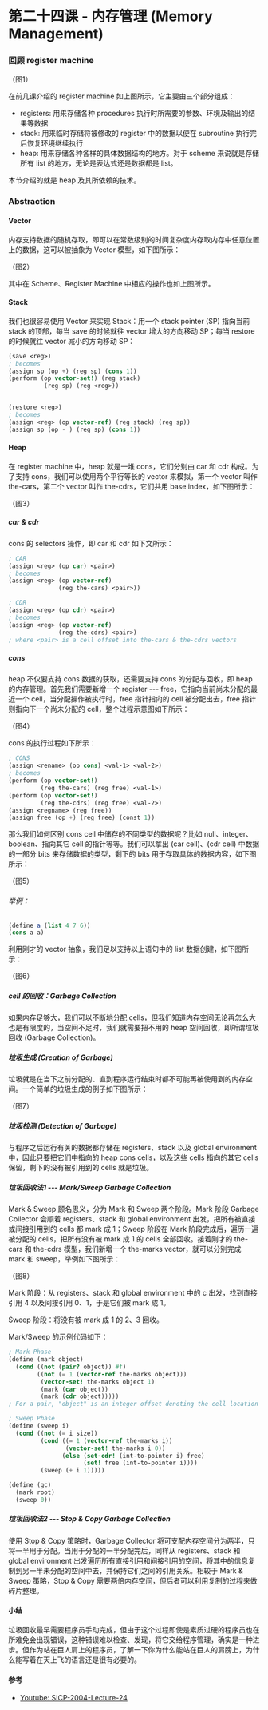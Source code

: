 # 第二十四课 - 内存管理 \(Memory Management\)

### 回顾 register machine

（图1）

在前几课介绍的 register machine 如上图所示，它主要由三个部分组成：

* registers: 用来存储各种 procedures 执行时所需要的参数、环境及输出的结果等数据
* stack: 用来临时存储将被修改的 register 中的数据以便在 subroutine 执行完后恢复环境继续执行
* heap: 用来存储各种各样的具体数据结构的地方。对于 scheme 来说就是存储所有 list 的地方，无论是表达式还是数据都是 list。

本节介绍的就是 heap 及其所依赖的技术。

### Abstraction

#### Vector

内存支持数据的随机存取，即可以在常数级别的时间复杂度内存取内存中任意位置上的数据，这可以被抽象为 Vector 模型，如下图所示：

（图2）

其中在 Scheme、Register Machine 中相应的操作也如上图所示。

#### Stack

我们也很容易使用 Vector 来实现 Stack：用一个 stack pointer \(SP\) 指向当前 stack 的顶部，每当 save 的时候就往 vector 增大的方向移动 SP；每当 restore 的时候就往 vector 减小的方向移动 SP：

```scheme
(save <reg>)
; becomes
(assign sp (op +) (reg sp) (cons 1))
(perform (op vector-set!) (reg stack)
          (reg sp) (reg <reg>))


(restore <reg>)
; becomes
(assign <reg> (op vector-ref) (reg stack) (reg sp))
(assign sp (op - ) (reg sp) (cons 1))
```

#### Heap

在 register machine 中，heap 就是一堆 cons，它们分别由 car 和 cdr 构成。为了支持 cons，我们可以使用两个平行等长的 vector 来模拟，第一个 vector 叫作 the-cars，第二个 vector 叫作 the-cdrs，它们共用 base index，如下图所示：

（图3）

##### car & cdr

cons 的 selectors 操作，即 car 和 cdr 如下文所示：

```scheme
; CAR
(assign <reg> (op car) <pair>)
; becomes
(assign <reg> (op vector-ref)
              (reg the-cars) <pair>))

; CDR
(assign <reg> (op cdr) <pair>)
; becomes
(assign <reg> (op vector-ref)
              (reg the-cdrs) <pair>)
; where <pair> is a cell offset into the-cars & the-cdrs vectors
```

##### cons

heap 不仅要支持 cons 数据的获取，还需要支持 cons 的分配与回收，即 heap 的内存管理。首先我们需要新增一个 register --- free，它指向当前尚未分配的最近一个 cell，当分配操作被执行时，free 指针指向的 cell 被分配出去，free 指针则指向下一个尚未分配的 cell，整个过程示意图如下所示：

（图4）

cons 的执行过程如下所示：

```scheme
; CONS
(assign <rename> (op cons) <val-1> <val-2>)
; becomes
(perform (op vector-set!)
         (reg the-cars) (reg free) <val-1>)
(perform (op vector-set!)
         (reg the-cdrs) (reg free) <val-2>)
(assign <regname> (reg free))
(assign free (op +) (reg free) (const 1))
```

那么我们如何区别 cons cell 中储存的不同类型的数据呢？比如 null、integer、boolean、指向其它 cell 的指针等等。我们可以拿出 \(car cell\)、\(cdr cell\) 中数据的一部分 bits 来存储数据的类型，剩下的 bits 用于存取具体的数据内容，如下图所示：

（图5）

###### 举例：

```scheme
(define a (list 4 7 6))
(cons a a)
```

利用刚才的 vector 抽象，我们足以支持以上语句中的 list 数据创建，如下图所示：

（图6）

##### cell 的回收：Garbage Collection

如果内存足够大，我们可以不断地分配 cells，但我们知道内存空间无论再怎么大也是有限度的，当空间不足时，我们就需要把不用的 heap 空间回收，即所谓垃圾回收 \(Garbage Collection\)。

##### 垃圾生成 \(Creation of Garbage\)

垃圾就是在当下之前分配的、直到程序运行结束时都不可能再被使用到的内存空间。一个简单的垃圾生成的例子如下图所示：

（图7）

##### 垃圾检测 \(Detection of Garbage\)

与程序之后运行有关的数据都存储在 registers、stack 以及 global environment 中，因此只要把它们中指向的 heap cons cells，以及这些 cells 指向的其它 cells 保留，剩下的没有被引用到的 cells 就是垃圾。

##### 垃圾回收法1 --- Mark/Sweep Garbage Collection

Mark & Sweep 顾名思义，分为 Mark 和 Sweep 两个阶段。Mark 阶段 Garbage Collector 会顺着 registers、stack 和 global environment 出发，把所有被直接或间接引用到的 cells 都 mark 成 1；Sweep 阶段在 Mark 阶段完成后，遍历一遍被分配的 cells，把所有没有被 mark 成 1 的 cells 全部回收。接着刚才的 the-cars 和 the-cdrs 模型，我们新增一个 the-marks vector，就可以分别完成 mark 和 sweep，举例如下图所示：

（图8）

Mark 阶段：从 registers、stack 和 global environment 中的 c 出发，找到直接引用 4 以及间接引用 0、1，于是它们被 mark 成 1。

Sweep 阶段：将没有被 mark 成 1 的 2、3 回收。

Mark/Sweep 的示例代码如下：

```scheme
; Mark Phase
(define (mark object)
  (cond ((not (pair? object)) #f)
        ((not (= 1 (vector-ref the-marks object)))
         (vector-set! the-marks object 1)
         (mark (car object))
         (mark (cdr object)))))
; For a pair, "object" is an integer offset denoting the cell location

; Sweep Phase
(define (sweep i)
  (cond ((not (= i size))
         (cond ((= 1 (vector-ref the-marks i))
                (vector-set! the-marks i 0))
               (else (set-cdr! (int-to-pointer i) free)
                     (set! free (int-to-pointer i))))
         (sweep (+ i 1)))))

(define (gc)
  (mark root)
  (sweep 0))
```

##### 垃圾回收法2 --- Stop & Copy Garbage Collection

使用 Stop & Copy 策略时，Garbage Collector 将可支配内存空间分为两半，只将一半用于分配。当用于分配的一半分配完后，同样从 registers、stack 和 global environment 出发遍历所有直接引用和间接引用的空间，将其中的信息复制到另一半未分配的空间中去，并保持它们之间的引用关系。相较于 Mark & Sweep 策略，Stop & Copy 需要两倍内存空间，但后者可以利用复制的过程来做碎片整理。

#### 小结

垃圾回收最早需要程序员手动完成，但由于这个过程即使是素质过硬的程序员也在所难免会出现错误，这种错误难以检查、发现，将它交给程序管理，确实是一种进步。但作为站在巨人肩上的程序员，了解一下你为什么能站在巨人的肩膀上，为什么能写着在天上飞的语言还是很有必要的。

#### 参考

* [Youtube: SICP-2004-Lecture-24](https://www.youtube.com/watch?v=YA1lB8hFYUI&index=24&list=PL7BcsI5ueSNFPCEisbaoQ0kXIDX9rR5FF&t=0s)



